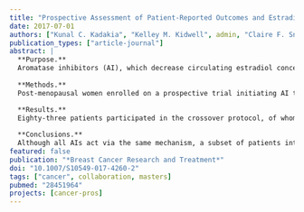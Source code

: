 ```yaml
---
title: "Prospective Assessment of Patient-Reported Outcomes and Estradiol and Drug Concentrations in Patients Experiencing Toxicity from Adjuvant Aromatase Inhibitors"
date: 2017-07-01
authors: ["Kunal C. Kadakia", "Kelley M. Kidwell", admin, "Claire F. Snyder", "Anna Maria Storniolo", "Julie L. Otte", "David A. Flockhart", "Daniel F. Hayes", "Vered Stearns", "N. Lynn Henry"]
publication_types: ["article-journal"]
abstract: |
  **Purpose.**
  Aromatase inhibitors (AI), which decrease circulating estradiol concentrations in post-menopausal women, are associated with toxicities that limit adherence. Approximately one-third of patients will tolerate a different AI after not tolerating the first. We report the effect of crossover from exemestane to letrozole or vice versa on patient-reported outcomes (PROs) and whether the success of crossover is due to lack of estrogen suppression.
  
  **Methods.**
  Post-menopausal women enrolled on a prospective trial initiating AI therapy for early-stage breast cancer were randomized to exemestane or letrozole. Those that discontinued for intolerance were offered protocol-directed crossover to the other AI after a washout period. Changes in PROs, including pain [Visual Analog Scale (VAS)] and functional status [Health Assessment Questionnaire (HAQ)], were compared after 3 months on the first versus the second AI. Estradiol and drug concentrations were measured.

  **Results.**
  Eighty-three patients participated in the crossover protocol, of whom 91.3% reported improvement in symptoms prior to starting the second AI. Functional status worsened less after 3 months with the second AI (HAQ mean change AI #1: 0.2 [SD 0.41] vs. AI #2: −0.05 [SD 0.36]; p = 0.001); change in pain scores was similar between the first and second AI (VAS mean change AI #1: 0.8 [SD 2.7] vs. AI #2: −0.2 [SD 2.8]; p = 0.19). No statistical differences in estradiol or drug concentrations were found between those that continued or discontinued AI after crossover.
  
  **Conclusions.**
  Although all AIs act via the same mechanism, a subset of patients intolerant to one AI report improved PROs with a different one. The mechanism of this tolerance remains unknown, but does not appear to be due to non-adherence to, or insufficient estrogen suppression by, the second AI.
featured: false
publication: "*Breast Cancer Research and Treatment*"
doi: "10.1007/S10549-017-4260-2"
tags: ["cancer", collaboration, masters]
pubmed: "28451964"
projects: [cancer-pros]
---
```

